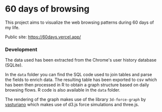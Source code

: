 # 60 days of browsing
This project aims to visualize the web browsing patterns during 60 days of my life. 

Public site: https://60days.vercel.app/

### Development
The data used has been extracted from the Chrome's user history database (SQLite). 

In the `data` folder you can find the SQL code used to join tables and parse the fields to enrich data. The resulting table has been exported to csv which has been then processed in R to obtain a graph structure based on daily browsing flows. R code is also available in the `data` folder.

The rendering of the graph makes use of the library `3d-force-graph` by [vasturiano](https://github.com/vasturiano/3d-force-graph) which makes use of d3.js force simulations and three.js. 



